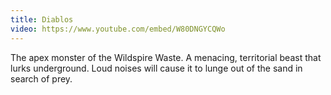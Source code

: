 ```yaml
---
title: Diablos
video: https://www.youtube.com/embed/W80DNGYCQWo
---
```


The apex monster of the Wildspire Waste.
A menacing, territorial beast that lurks underground.
Loud noises will cause it to lunge out of the sand in search of prey.
